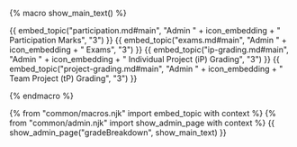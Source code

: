 {% macro show_main_text() %}
<div id="main">

<puml src="images/grade-breakdown.puml" />

{{ embed_topic("participation.md#main", "Admin " + icon_embedding + " Participation Marks", "3") }}
{{ embed_topic("exams.md#main", "Admin " + icon_embedding + " Exams", "3") }}
{{ embed_topic("ip-grading.md#main", "Admin " + icon_embedding + " Individual Project (iP) Grading", "3") }}
{{ embed_topic("project-grading.md#main", "Admin " + icon_embedding + " Team Project (tP) Grading", "3") }}

</div>
{% endmacro %}

{% from "common/macros.njk" import embed_topic with context %}
{% from "common/admin.njk" import show_admin_page with context %}
{{ show_admin_page("gradeBreakdown", show_main_text) }}
